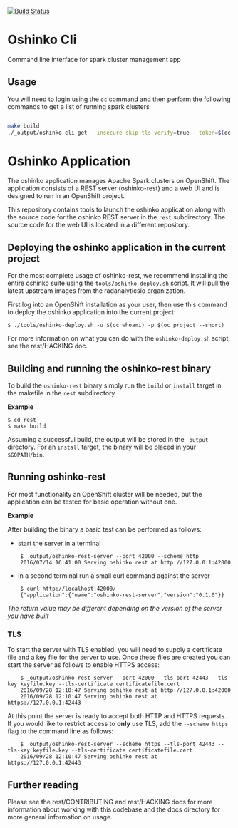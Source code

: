 [![Build Status](https://travis-ci.org/radanalyticsio/oshinko-cli.svg?branch=master)](https://travis-ci.org/radanalyticsio/oshinko-cli)

# Oshinko Cli

Command line interface for spark cluster management app

## Usage

You will need to login using the `oc` command and then perform the following
commands to get a list of running spark clusters

```bash

make build
./_output/oshinko-cli get --insecure-skip-tls-verify=true --token=$(oc whoami -t) -o json

```

# Oshinko Application

The oshinko application manages Apache Spark clusters on OpenShift.
The application consists of a REST server (oshinko-rest) and a web UI
and is designed to run in an OpenShift project.

This repository contains tools to launch the oshinko application
along with the source code for the oshinko REST server in the `rest`
subdirectory. The source code for the web UI is located in a different
repository.

## Deploying the oshinko application in the current project

For the most complete usage of oshinko-rest, we recommend installing the
entire oshinko suite using the `tools/oshinko-deploy.sh` script. It will pull the
latest upstream images from the radanalyticsio organization.

First log into an OpenShift installation as your user, then use this command
to deploy the oshinko application into the current project:

    $ ./tools/oshinko-deploy.sh -u $(oc whoami) -p $(oc project --short)

For more information on what you can do with the `oshinko-deploy.sh` script,
see the rest/HACKING doc.

## Building and running the oshinko-rest binary

To build the `oshinko-rest` binary simply run the `build` or `install` target
in the makefile in the `rest` subdirectory

**Example**

    $ cd rest
    $ make build

Assuming a successful build, the output will be stored in the `_output`
directory. For an `install` target, the binary will be placed in your
`$GOPATH/bin`.

## Running oshinko-rest

For most functionality an OpenShift cluster will be needed, but the
application can be tested for basic operation without one.

**Example**

After building the binary a basic test can be performed as follows:

* start the server in a terminal

```
    $ _output/oshinko-rest-server --port 42000 --scheme http
    2016/07/14 16:41:00 Serving oshinko rest at http://127.0.0.1:42000
```

* in a second terminal run a small curl command against the server

```
    $ curl http://localhost:42000/
    {"application":{"name":"oshinko-rest-server","version":"0.1.0"}}
```

*The return value may be different depending on the version of the
server you have built*

### TLS

To start the server with TLS enabled, you will need to supply a certificate
file and a key file for the server to use. Once these files are created you
can start the server as follows to enable HTTPS access:

```
    $ _output/oshinko-rest-server --port 42000 --tls-port 42443 --tls-key keyfile.key --tls-certificate certificatefile.cert
    2016/09/28 12:10:47 Serving oshinko rest at http://127.0.0.1:42000
    2016/09/28 12:10:47 Serving oshinko rest at https://127.0.0.1:42443
```

At this point the server is ready to accept both HTTP and HTTPS requests. If
you would like to restrict access to **only** use TLS, add the
`--scheme https` flag to the command line as follows:

```
    $ _output/oshinko-rest-server --scheme https --tls-port 42443 --tls-key keyfile.key --tls-certificate certificatefile.cert
    2016/09/28 12:10:47 Serving oshinko rest at https://127.0.0.1:42443
```

## Further reading

Please see the rest/CONTRIBUTING and rest/HACKING docs for more information about
working with this codebase and the docs directory for more general information on usage.
